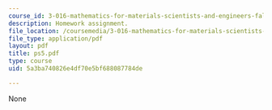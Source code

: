```yaml
---
course_id: 3-016-mathematics-for-materials-scientists-and-engineers-fall-2005
description: Homework assignment.
file_location: /coursemedia/3-016-mathematics-for-materials-scientists-and-engineers-fall-2005/5a3ba740826e4df70e5bf688087784de_ps5.pdf
file_type: application/pdf
layout: pdf
title: ps5.pdf
type: course
uid: 5a3ba740826e4df70e5bf688087784de

---
```

None